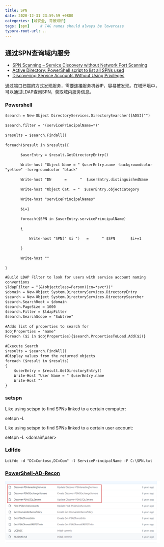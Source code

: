 ```yaml
---
title: SPN
date: 2020-12-31 23:59:59 +0800
categories: [域安全, 背景知识]
tags: [spn]     # TAG names should always be lowercase
typora-root-url: ..
---
```




## 通过SPN查询域内服务

- [SPN Scanning – Service Discovery without Network Port Scanning](https://adsecurity.org/?p=1508)
- [Active Directory: PowerShell script to list all SPNs used](https://social.technet.microsoft.com/wiki/contents/articles/18996.active-directory-powershell-script-to-list-all-spns-used.aspx)
- [Discovering Service Accounts Without Using Privileges](https://blog.stealthbits.com/discovering-service-accounts-without-using-privileges/)

通过端口扫描的方式发现服务，需要连接服务机器IP，容易被发现。在域环境中，可以通过LDAP查询SPN，获取域内服务信息。

### Powershell

```
$search = New-Object DirectoryServices.DirectorySearcher([ADSI]"")
 
$search.filter = "(servicePrincipalName=*)"
 
$results = $search.Findall()

foreach($result in $results){
 
       $userEntry = $result.GetDirectoryEntry()
 
       Write-host "Object Name = " $userEntry.name -backgroundcolor "yellow" -foregroundcolor "black"
 
       Write-host "DN      =      "  $userEntry.distinguishedName
 
       Write-host "Object Cat. = "  $userEntry.objectCategory
 
       Write-host "servicePrincipalNames"
 
       $i=1
 
       foreach($SPN in $userEntry.servicePrincipalName)
 
       {
 
           Write-host "SPN(" $i ")   =      " $SPN       $i+=1
 
       }
 
       Write-host ""
 
}
```



```
#Build LDAP Filter to look for users with service account naming conventions
$ldapFilter = "(&(objectclass=Person)(cn=*svc*))"
$domain = New-Object System.DirectoryServices.DirectoryEntry
$search = New-Object System.DirectoryServices.DirectorySearcher
$search.SearchRoot = $domain
$search.PageSize = 1000
$search.Filter = $ldapFilter
$search.SearchScope = "Subtree"

#Adds list of properties to search for
$objProperties = "name"
Foreach ($i in $objProperties){$search.PropertiesToLoad.Add($i)}

#Execute Search
$results = $search.FindAll()
#Display values from the returned objects
foreach ($result in $results)
{
    $userEntry = $result.GetDirectoryEntry()
    Write-Host "User Name = " $userEntry.name
    Write-Host ""    
}
```

### setspn

Like using setspn to find SPNs linked to a certain computer:

setspn -L <ServerName>

Like using setspn to find SPNs linked to a certain user account:

setspn -L <domain\user>



### Ldifde

```
Ldifde -d "DC=Contoso,DC=Com" -l ServicePrincipalName -F C:\SPN.txt
```

### [PowerShell-AD-Recon](https://github.com/PyroTek3/PowerShell-AD-Recon)

![image-20201212190745909](/assets/img/image-20201212190745909.png)